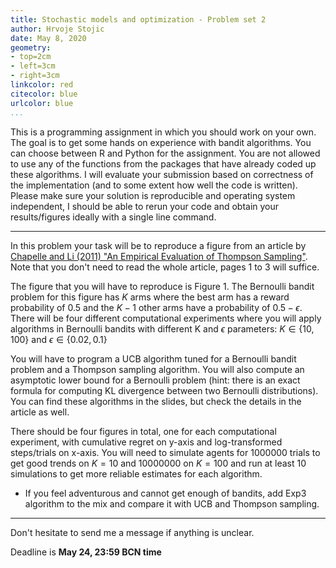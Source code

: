 ```yaml
---
title: Stochastic models and optimization - Problem set 2
author: Hrvoje Stojic
date: May 8, 2020
geometry:
- top=2cm
- left=3cm
- right=3cm
linkcolor: red
citecolor: blue
urlcolor: blue
...
```



This is a programming assignment in which you should work on your own. The goal is to get some hands on experience with bandit algorithms. You can choose between R and Python for the assignment. You are not allowed to use any of the functions from the packages that have already coded up these algorithms. I will evaluate your submission based on correctness of the implementation (and to some extent how well the code is written). Please make sure your solution is reproducible and operating system independent, I should be able to rerun your code and obtain your results/figures ideally with a single line command. 

-------------------


In this problem your task will be to reproduce a figure from an article by [Chapelle and Li (2011) "An Empirical Evaluation of Thompson Sampling"](http://papers.nips.cc/paper/4321-an-empirical-evaluation-of-thompson-sampling). Note that you don't need to read the whole article, pages 1 to 3 will suffice.

The figure that you will have to reproduce is Figure 1. The Bernoulli bandit problem for this figure has $K$ arms where the best arm has a reward probability of 0.5 and the $K - 1$ other arms have a probability of $0.5 - \epsilon$. There will be four different computational experiments where you will apply algorithms in Bernoulli bandits with different K and $\epsilon$ parameters: $K \in \{10, 100\}$ and $\epsilon \in \{0.02, 0.1\}$

You will have to program a UCB algorithm tuned for a Bernoulli bandit problem and a Thompson sampling algorithm. You will also compute an asymptotic lower bound for a Bernoulli problem (hint: there is an exact formula for computing KL divergence between two Bernoulli distributions). You can find these algorithms in the slides, but check the details in the article as well.

There should be four figures in total, one for each computational experiment, with cumulative regret on y-axis and log-transformed steps/trials on x-axis. You will need to simulate agents for 1000000 trials to get good trends on $K=10$ and 10000000 on $K=100$ and run at least 10 simulations to get more reliable estimates for each algorithm. 

* If you feel adventurous and cannot get enough of bandits, add Exp3 algorithm to the mix and compare it with UCB and Thompson sampling.
 
-------------------------


Don't hesitate to send me a message if anything is unclear.

Deadline is **May 24, 23:59 BCN time**
